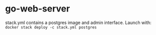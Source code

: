 # go-web-server

stack.yml contains a postgres image and admin interface.  Launch with:
`docker stack deploy -c stack.yml postgres`
